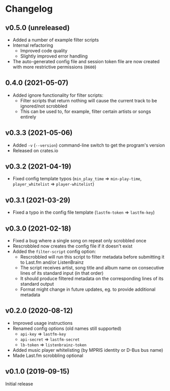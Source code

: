 # Changelog

## v0.5.0 (unreleased)

- Added a number of example filter scripts
- Internal refactoring
  - Improved code quality
  - Slightly improved error handling
- The auto-generated config file and session token file are now created with
  more restrictive permissions (`0600`)

## 0.4.0 (2021-05-07)

- Added ignore functionality for filter scripts:
  - Filter scripts that return nothing will cause the current track to be ignored/not scrobbled
  - This can be used to, for example, filter certain artists or songs entirely

## v0.3.3 (2021-05-06)

- Added `-v` (`--version`) command-line switch to get the program's version
- Released on crates.io

## v0.3.2 (2021-04-19)

- Fixed config template typos (`min_play_time` => `min-play-time`, `player_whitelist` => `player-whitelist`)

## v0.3.1 (2021-03-29)

- Fixed a typo in the config file template (`lastfm-token` => `lastfm-key`)

## v0.3.0 (2021-02-18)

- Fixed a bug where a single song on repeat only scrobbled once
- Rescrobbled now creates the config file if it doesn't exist
- Added the `filter-script` config option:
    - Rescrobbled will run this script to filter metadata before
      submitting it to Last.fm and/or ListenBrainz
    - The script receives artist, song title and album name on
      consecutive lines of its standard input (in that order)
    - It should produce filtered metadata on the corresponding
      lines of its standard output
    - Format might change in future updates, eg. to provide
      additional metadata

## v0.2.0 (2020-08-12)

- Improved usage instructions
- Renamed config options (old names still supported)
    - `api-key` => `lastfm-key`
    - `api-secret` => `lastfm-secret`
    - `lb-token` => `listenbrainz-token`
- Added music player whitelisting (by MPRIS identity or D-Bus bus name)
- Made Last.fm scrobbling optional

## v0.1.0 (2019-09-15)

Initial release
